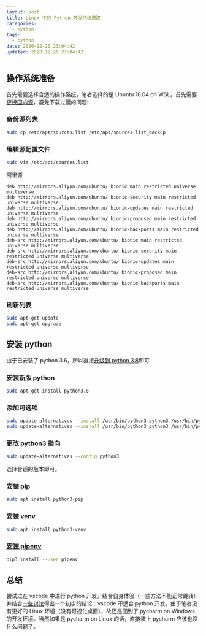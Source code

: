```yaml
---
layout: post
title: Linux 中的 Python 开发环境搭建
categories:
  - python
tags:
  - python
date: 2020-12-20 23:04:42
updated: 2020-12-20 23:04:42
---
```


## 操作系统准备

首先需要选择合适的操作系统，笔者选择的是 Ubuntu 18.04 on WSL，首先需要[更换国内源](https://zhuanlan.zhihu.com/p/61228593)，避免下载过慢的问题:

<!-- more -->

### 备份源列表

```bash
sudo cp /etc/apt/sources.list /etc/apt/sources.list_backup
```

### 编辑源配置文件

```bash
sudo vim /etc/apt/sources.list
```

阿里源
```
deb http://mirrors.aliyun.com/ubuntu/ bionic main restricted universe multiverse
deb http://mirrors.aliyun.com/ubuntu/ bionic-security main restricted universe multiverse
deb http://mirrors.aliyun.com/ubuntu/ bionic-updates main restricted universe multiverse
deb http://mirrors.aliyun.com/ubuntu/ bionic-proposed main restricted universe multiverse
deb http://mirrors.aliyun.com/ubuntu/ bionic-backports main restricted universe multiverse
deb-src http://mirrors.aliyun.com/ubuntu/ bionic main restricted universe multiverse
deb-src http://mirrors.aliyun.com/ubuntu/ bionic-security main restricted universe multiverse
deb-src http://mirrors.aliyun.com/ubuntu/ bionic-updates main restricted universe multiverse
deb-src http://mirrors.aliyun.com/ubuntu/ bionic-proposed main restricted universe multiverse
deb-src http://mirrors.aliyun.com/ubuntu/ bionic-backports main restricted universe multiverse
```

### 刷新列表

```bash
sudo apt-get update
sudo apt-get upgrade
```

## 安装 python

由于已安装了 python 3.6，所以直接[升级到 python 3.8](https://www.itsupportwale.com/blog/how-to-upgrade-to-python-3-7-on-ubuntu-18-10/)即可

### 安装新版 python

```bash
sudo apt-get install python3.8
```

### 添加可选项

```bash
sudo update-alternatives --install /usr/bin/python3 python3 /usr/bin/python3.6 1
sudo update-alternatives --install /usr/bin/python3 python3 /usr/bin/python3.7 2
```

### 更改 python3 指向

```bash
sudo update-alternatives --config python3
```

选择合适的版本即可。

### 安装 pip

```bash
sudo apt install python3-pip
```

### 安装 venv

```bash
sudo apt install python3-venv
```

### [安装 pipenv](https://pipenv.pypa.io/en/latest/install/#installing-pipenv)

```bash
pip3 install --user pipenv
```

## 总结

尝试过在 vscode 中进行 python 开发，结合自身体验（一些方法不能正常跳转）并结合[一些讨论](https://zhuanlan.zhihu.com/p/66157046)得出一个初步的结论：vscode 不适合 python 开发。由于笔者没有更好的 Linux 环境（没有可视化桌面），故还是回到了 pycharm on Windows 的开发环境。当然如果是 pycharm on Linux 的话，直接装上 pycharm 应该也没什么问题了。
